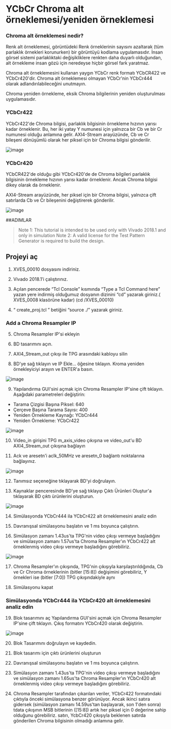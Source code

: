 # YCbCr Chroma alt örneklemesi/yeniden örneklemesi

### Chroma alt örneklemesi nedir?
 
Renk alt örneklemesi, görüntüdeki Renk örneklerinin sayısını azaltarak (tüm parlaklık örnekleri korunurken) bir görüntüyü kodlama uygulamasıdır. İnsan görsel sistemi parlaklıktaki değişikliklere renkten daha duyarlı olduğundan, alt örnekleme insan gözü için neredeyse hiçbir görsel fark yaratmaz.
 
Chroma alt örneklemesini kullanan yaygın YCbCr renk formatı YCbCR422 ve YCbCr420'dir. Chroma alt örneklemesi olmayan YCbCr'nin YCbCr444 olarak adlandırılabileceğini unutmayın.
 
Chroma yeniden örnekleme, eksik Chroma bilgilerinin yeniden oluşturulması uygulamasıdır.
  
### YCbCr422
 
YCbCr422'de Chroma bilgisi, parlaklık bilgisinin örnekleme hızının yarısı kadar örneklenir. Bu, her iki yatay Y numunesi için yalnızca bir Cb ve bir Cr numunesi olduğu anlamına gelir.
AXI4-Stream arayüzünde, Cb ve Cr bileşeni dönüşümlü olarak her piksel için bir Chroma bilgisi gönderilir.

![image](https://github.com/YucehanDemir/Axi_Video_Series_Labs/assets/144496589/37792704-2208-4042-aec8-5772f0fc004e)

### YCbCr420
 
YCbCR422'de olduğu gibi YCbCr420'de de Chroma bilgileri parlaklık bilgisinin örnekleme hızının yarısı kadar örneklenir. Ancak Chroma bilgisi dikey olarak da örneklenir.
 
AXI4-Stream arayüzünde, her piksel için bir Chroma bilgisi, yalnızca çift satırlarda Cb ve Cr bileşenini değiştirerek gönderilir.

![image](https://github.com/YucehanDemir/Axi_Video_Series_Labs/assets/144496589/e68e9346-821e-4c50-87fe-d948508448a7)

##ADIMLAR  

> Note 1: This tutorial is intended to be used only with Vivado 2018.1 and only in simulation
> Note 2: A valid license for the Test Pattern Generator is required to build the design.
 
## Projeyi aç

1. XVES_00010 dosyasını indiriniz.

2. Vivado 2018.1’i çalıştırınız.

3. Açılan pencerede “Tcl Console” kısmında “Type a Tcl Command here” yazan yere indirmiş olduğumuz dosyanın dizinini “cd” yazarak giriniz.( XVES_0008 klasörüne kadar) (cd /XVES_00010)

4. “ create_proj.tcl ” betiğini “source ./” yazarak giriniz.
 
### Add a Chroma Resampler IP
 
5. Chroma Resampler IP'si ekleyin
 
6. BD tasarımını açın.

7. AXI4_Stream_out çıkışı ile TPG arasındaki kabloyu silin

8. BD'ye sağ tıklayın ve IP Ekle… öğesine tıklayın. Kroma yeniden örnekleyiciyi arayın ve ENTER'a basın.

![image](https://github.com/YucehanDemir/Axi_Video_Series_Labs/assets/144496589/9aa3b593-3f43-4205-b2ac-d54726eaca19)

9.  Yapılandırma GUI'sini açmak için Chroma Resampler IP'sine çift tıklayın. Aşağıdaki parametreleri değiştirin:
- Tarama Çizgisi Başına Piksel: 640
- Çerçeve Başına Tarama Sayısı: 400
- Yeniden Örnekleme Kaynağı: YCbCr444
- Yeniden Örnekleme: YCbCr422

![image](https://github.com/YucehanDemir/Axi_Video_Series_Labs/assets/144496589/a5381a1c-ae7a-48b2-9434-fbdf8264e5c5)

10. Video_in girişini TPG m_axis_video çıkışına ve video_out'u BD AXI4_Stream_out çıkışına bağlayın

11. Ack ve aresetn'i aclk_50MHz ve aresetn_0 bağlantı noktalarına bağlayınız.

![image](https://github.com/YucehanDemir/Axi_Video_Series_Labs/assets/144496589/2b91fcb3-fe2f-42be-8ef7-ab50744ccb72)

12. Tanımsız seçeneğine tıklayarak BD'yi doğrulayın.

13. Kaynaklar penceresinde BD'ye sağ tıklayıp Çıktı Ürünleri Oluştur'a tıklayarak BD çıktı ürünlerini oluşturun.

![image](https://github.com/YucehanDemir/Axi_Video_Series_Labs/assets/144496589/4162a156-2bdd-46a7-8e66-bda83e759ea4)

14. Simülasyonda YCbCr444 ila YCbCr422 alt örneklemesini analiz edin

15. Davranışsal simülasyonu başlatın ve 1 ms boyunca çalıştırın.
  
16. Simülasyon zamanı 1.43us'ta TPG'nin video çıkışı vermeye başladığını ve simülasyon zamanı 1.57us'ta Chroma Resampler'ın YCbCr422 alt örneklenmiş video çıkışı vermeye başladığını görebiliriz.

![image](https://github.com/YucehanDemir/Axi_Video_Series_Labs/assets/144496589/ff268191-172d-40ad-b766-e3d85f300443)
 
17. Chroma Resampler'ın çıkışında, TPG'nin çıkışıyla karşılaştırıldığında, Cb ve Cr Chroma örneklerinin (bitler [15:8]) değişimini görebiliriz, Y örnekleri ise (bitler [7:0]) TPG çıkışındakiyle aynı

18. Simülasyonu kapat

### Simülasyonda YCbCr444 ila YCbCr420 alt örneklemesini analiz edin

19. Blok tasarımını aç Yapılandırma GUI'sini açmak için Chroma Resampler IP'sine çift tıklayın. Çıkış formatını YCbCr420 olarak değiştirin.

 ![image](https://github.com/YucehanDemir/Axi_Video_Series_Labs/assets/144496589/fea2636b-7053-4059-9ecb-44e7dd61faad)

20. Blok Tasarımını doğrulayın ve kaydedin.

21. Blok tasarımı için çıktı ürünlerini oluşturun

22. Davranışsal simülasyonu başlatın ve 1 ms boyunca çalıştırın.

23. Simülasyon zamanı 1.43us'ta TPG'nin video çıkışı vermeye başladığını ve simülasyon zamanı 1.65us'ta Chroma Resampler'ın YCbCr420 alt örneklenmiş video çıkışı vermeye başladığını görebiliriz.

23. Chroma Resampler tarafından çıkarılan veriler, YCbCr422 formatındaki çıktıyla önceki simülasyona benzer görünüyor.
Ancak ikinci satıra gidersek (simülasyon zamanı 14.59us'tan başlayarak, son 1'den sonra) tdata çıkışının MSB bitlerinin ([15:8]) artık her piksel için 0 değerine sahip olduğunu görebiliriz. satırı, YcbCr420 çıkışıyla beklenen satırda gönderilen Chroma bilgisinin olmadığı anlamına gelir.



 



